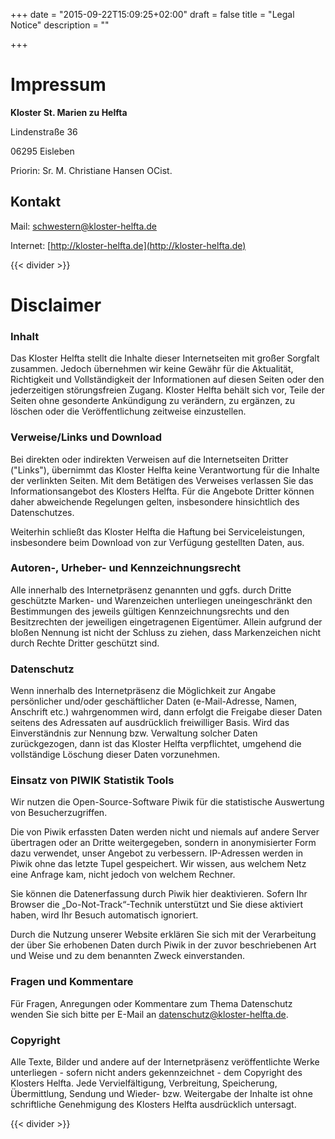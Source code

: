 +++
date = "2015-09-22T15:09:25+02:00"
draft = false
title = "Legal Notice"
description = ""

+++

# Impressum

**Kloster St. Marien zu Helfta**

Lindenstraße 36

06295 Eisleben

Priorin: Sr. M. Christiane Hansen OCist.




## Kontakt

Mail: [schwestern@kloster-helfta.de](mailto:schwestern@kloster-helfta.de)

Internet: [http://kloster-helfta.de](http://kloster-helfta.de)

{{< divider >}}

# Disclaimer

### Inhalt

Das Kloster Helfta stellt die Inhalte dieser Internetseiten mit großer Sorgfalt
zusammen. Jedoch übernehmen wir keine Gewähr für die Aktualität, Richtigkeit und
Vollständigkeit der Informationen auf diesen Seiten oder den jederzeitigen
störungsfreien Zugang. Kloster Helfta behält sich vor, Teile der Seiten ohne
gesonderte Ankündigung zu verändern, zu ergänzen, zu löschen oder die
Veröffentlichung zeitweise einzustellen.

### Verweise/Links und Download

Bei direkten oder indirekten Verweisen auf die Internetseiten Dritter ("Links"),
übernimmt das Kloster Helfta keine Verantwortung für die Inhalte der verlinkten
Seiten. Mit dem Betätigen des Verweises verlassen Sie das Informationsangebot
des Klosters Helfta. Für die Angebote Dritter können daher abweichende Regelungen
gelten, insbesondere hinsichtlich des Datenschutzes.

Weiterhin schließt das Kloster Helfta die Haftung bei Serviceleistungen, insbesondere
beim Download von zur Verfügung gestellten Daten, aus.

### Autoren-, Urheber- und Kennzeichnungsrecht

Alle innerhalb des Internetpräsenz genannten und ggfs. durch Dritte geschützte
Marken- und Warenzeichen unterliegen uneingeschränkt den Bestimmungen des
jeweils gültigen Kennzeichnungsrechts und den Besitzrechten der jeweiligen
eingetragenen Eigentümer. Allein aufgrund der bloßen Nennung ist nicht der
Schluss zu ziehen, dass Markenzeichen nicht durch Rechte Dritter geschützt sind.

### Datenschutz

Wenn innerhalb des Internetpräsenz die Möglichkeit zur Angabe persönlicher
und/oder geschäftlicher Daten (e-Mail-Adresse, Namen, Anschrift etc.)
wahrgenommen wird, dann erfolgt die Freigabe dieser Daten seitens des Adressaten
auf ausdrücklich freiwilliger Basis. Wird das Einverständnis zur Nennung bzw.
Verwaltung solcher Daten zurückgezogen, dann ist das Kloster Helfta verpflichtet,
umgehend die vollständige Löschung dieser Daten vorzunehmen.

### Einsatz von PIWIK Statistik Tools

Wir nutzen die Open-Source-Software Piwik für die statistische Auswertung von
Besucherzugriffen.

Die von Piwik erfassten Daten werden nicht und niemals auf andere Server
übertragen oder an Dritte weitergegeben, sondern in anonymisierter Form dazu
verwendet, unser Angebot zu verbessern. IP-Adressen werden in Piwik ohne das
letzte Tupel gespeichert. Wir wissen, aus welchem Netz eine Anfrage kam, nicht
jedoch von welchem Rechner.

Sie können die Datenerfassung durch Piwik hier deaktivieren. Sofern Ihr Browser
die „Do-Not-Track“-Technik unterstützt und Sie diese aktiviert haben, wird Ihr
Besuch automatisch ignoriert.

Durch die Nutzung unserer Website erklären Sie sich mit der Verarbeitung der
über Sie erhobenen Daten durch Piwik in der zuvor beschriebenen Art und Weise
und zu dem benannten Zweck einverstanden.

### Fragen und Kommentare

Für Fragen, Anregungen oder Kommentare zum Thema Datenschutz wenden Sie sich
bitte per E-Mail an datenschutz@kloster-helfta.de.

### Copyright

Alle Texte, Bilder und andere auf der Internetpräsenz veröffentlichte Werke
unterliegen - sofern nicht anders gekennzeichnet - dem Copyright des Klosters Helfta. 
Jede Vervielfältigung, Verbreitung, Speicherung, Übermittlung, Sendung
und Wieder- bzw. Weitergabe der Inhalte ist ohne schriftliche Genehmigung des Klosters Helfta ausdrücklich untersagt.

{{< divider >}}

